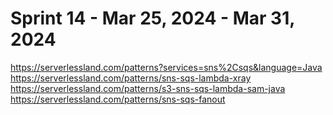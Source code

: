 <h1>Sprint 14 - Mar 25, 2024 - Mar 31, 2024</h1>

https://serverlessland.com/patterns?services=sns%2Csqs&language=Java
https://serverlessland.com/patterns/sns-sqs-lambda-xray
https://serverlessland.com/patterns/s3-sns-sqs-lambda-sam-java
https://serverlessland.com/patterns/sns-sqs-fanout